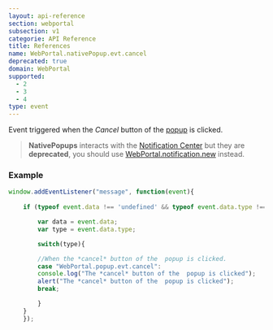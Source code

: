 ```yaml
---
layout: api-reference
section: webportal
subsection: v1
categorie: API Reference
title: References
name: WebPortal.nativePopup.evt.cancel
deprecated: true
domain: WebPortal
supported:
  - 2
  - 3
  - 4
type: event
---
```


Event triggered when the *Cancel* button of the [popup]({{site.baseurl}}/webportal/v1/api-reference/webportal-popup-open#article) is clicked.

> **NativePopups** interacts with the [Notification Center]({{site.baseurl}}/webportal/v1/advanced-features/notification/#article) but they are **deprecated**, you should use [WebPortal.notification.new]({{site.baseurl}}/webportal/v1/api-reference/webportal-notification-new.html#article) instead.

### Example

```javascript
window.addEventListener("message", function(event){
	
	if (typeof event.data !== 'undefined' && typeof event.data.type !== 'undefined' ){

	    var data = event.data;
	    var type = event.data.type;

	    switch(type){

	    //When the *cancel* button of the  popup is clicked.
	    case "WebPortal.popup.evt.cancel":
		console.log("The *cancel* button of the  popup is clicked");
		alert("The *cancel* button of the  popup is clicked");
		break;

	    }
	}
    });
```